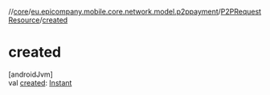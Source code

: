 //[core](../../../index.md)/[eu.epicompany.mobile.core.network.model.p2ppayment](../index.md)/[P2PRequestResource](index.md)/[created](created.md)

# created

[androidJvm]\
val [created](created.md): [Instant](https://developer.android.com/reference/kotlin/java/time/Instant.html)
